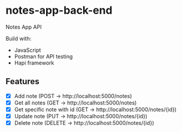 # notes-app-back-end

Notes App API

Build with: 
- JavaScript
- Postman for API testing
- Hapi framework

## Features
- [x] Add note (POST -> http://localhost:5000/notes)
- [x] Get all notes (GET -> http://localhost:5000/notes)
- [x] Get specific note with id (GET -> http://localhost:5000/notes/{id})
- [x] Update note (PUT -> http://localhost:5000/notes/{id})
- [x] Delete note (DELETE -> http://localhost:5000/notes/{id})
